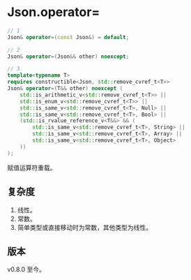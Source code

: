 # **Json.operator=**

```cpp
// 1
Json& operator=(const Json&) = default;

// 2
Json& operator=(Json&& other) noexcept;

// 3
template<typename T>
requires constructible<Json, std::remove_cvref_t<T>>
Json& operator=(T&& other) noexcept (
    std::is_arithmetic_v<std::remove_cvref_t<T>> ||
    std::is_enum_v<std::remove_cvref_t<T>> ||
    std::is_same_v<std::remove_cvref_t<T>, Null> ||
    std::is_same_v<std::remove_cvref_t<T>, Bool> ||
    (std::is_rvalue_reference_v<T&&> && (
        std::is_same_v<std::remove_cvref_t<T>, String> ||
        std::is_same_v<std::remove_cvref_t<T>, Array> ||
        std::is_same_v<std::remove_cvref_t<T>, Object>
    ))
);
```

赋值运算符重载。

## 复杂度

1. 线性。
2. 常数。
3. 简单类型或直接移动时为常数，其他类型为线性。

## 版本

v0.8.0 至今。

